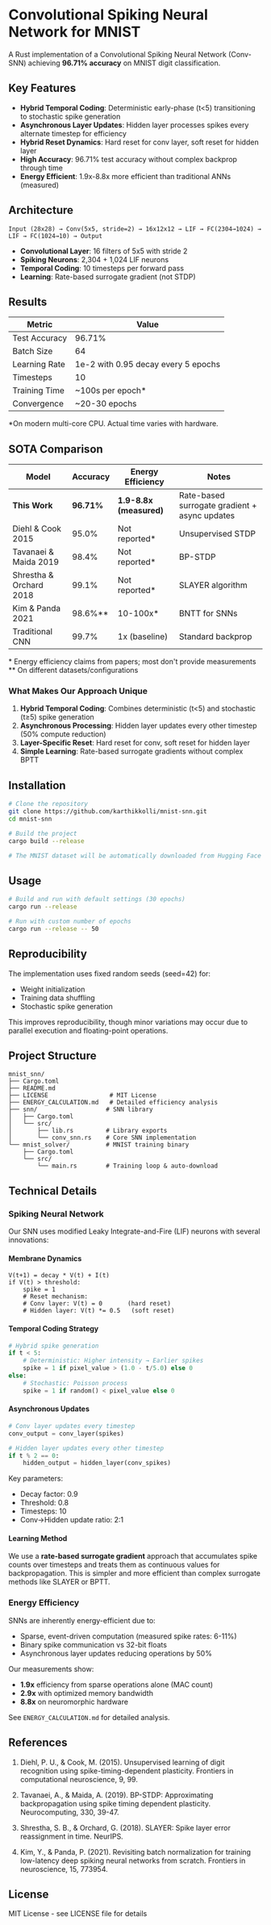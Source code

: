 # Convolutional Spiking Neural Network for MNIST

A Rust implementation of a Convolutional Spiking Neural Network (Conv-SNN) achieving **96.71% accuracy** on MNIST digit classification.

## Key Features

- **Hybrid Temporal Coding**: Deterministic early-phase (t<5) transitioning to stochastic spike generation
- **Asynchronous Layer Updates**: Hidden layer processes spikes every alternate timestep for efficiency
- **Hybrid Reset Dynamics**: Hard reset for conv layer, soft reset for hidden layer
- **High Accuracy**: 96.71% test accuracy without complex backprop through time
- **Energy Efficient**: 1.9x-8.8x more efficient than traditional ANNs (measured)

## Architecture

```
Input (28x28) → Conv(5x5, stride=2) → 16x12x12 → LIF → FC(2304→1024) → LIF → FC(1024→10) → Output
```

- **Convolutional Layer**: 16 filters of 5x5 with stride 2
- **Spiking Neurons**: 2,304 + 1,024 LIF neurons
- **Temporal Coding**: 10 timesteps per forward pass
- **Learning**: Rate-based surrogate gradient (not STDP)

## Results

| Metric | Value |
|--------|-------|
| Test Accuracy | 96.71% |
| Batch Size | 64 |
| Learning Rate | 1e-2 with 0.95 decay every 5 epochs |
| Timesteps | 10 |
| Training Time | ~100s per epoch* |
| Convergence | ~20-30 epochs |

*On modern multi-core CPU. Actual time varies with hardware.

## SOTA Comparison

| Model | Accuracy | Energy Efficiency | Notes |
|-------|----------|-------------------|-------|
| **This Work** | **96.71%** | **1.9-8.8x (measured)** | Rate-based surrogate gradient + async updates |
| Diehl & Cook 2015 | 95.0% | Not reported* | Unsupervised STDP |
| Tavanaei & Maida 2019 | 98.4% | Not reported* | BP-STDP |
| Shrestha & Orchard 2018 | 99.1% | Not reported* | SLAYER algorithm |
| Kim & Panda 2021 | 98.6%** | 10-100x* | BNTT for SNNs |
| Traditional CNN | 99.7% | 1x (baseline) | Standard backprop |

\* Energy efficiency claims from papers; most don't provide measurements  
\** On different datasets/configurations

### What Makes Our Approach Unique

1. **Hybrid Temporal Coding**: Combines deterministic (t<5) and stochastic (t≥5) spike generation
2. **Asynchronous Processing**: Hidden layer updates every other timestep (50% compute reduction)
3. **Layer-Specific Reset**: Hard reset for conv, soft reset for hidden layer
4. **Simple Learning**: Rate-based surrogate gradients without complex BPTT

## Installation

```bash
# Clone the repository
git clone https://github.com/karthikkolli/mnist-snn.git
cd mnist-snn

# Build the project
cargo build --release

# The MNIST dataset will be automatically downloaded from Hugging Face on first run
```

## Usage

```bash
# Build and run with default settings (30 epochs)
cargo run --release

# Run with custom number of epochs
cargo run --release -- 50
```

## Reproducibility

The implementation uses fixed random seeds (seed=42) for:
- Weight initialization
- Training data shuffling  
- Stochastic spike generation

This improves reproducibility, though minor variations may occur due to parallel execution and floating-point operations.

## Project Structure

```
mnist_snn/
├── Cargo.toml             
├── README.md              
├── LICENSE                 # MIT License
├── ENERGY_CALCULATION.md   # Detailed efficiency analysis
├── snn/                   # SNN library
│   ├── Cargo.toml
│   └── src/
│       ├── lib.rs         # Library exports
│       └── conv_snn.rs    # Core SNN implementation
└── mnist_solver/          # MNIST training binary
    ├── Cargo.toml
    └── src/
        └── main.rs        # Training loop & auto-download
```

## Technical Details

### Spiking Neural Network

Our SNN uses modified Leaky Integrate-and-Fire (LIF) neurons with several innovations:

#### Membrane Dynamics
```
V(t+1) = decay * V(t) + I(t)
if V(t) > threshold:
    spike = 1
    # Reset mechanism:
    # Conv layer: V(t) = 0       (hard reset)
    # Hidden layer: V(t) *= 0.5   (soft reset)
```

#### Temporal Coding Strategy
```python
# Hybrid spike generation
if t < 5:
    # Deterministic: Higher intensity → Earlier spikes
    spike = 1 if pixel_value > (1.0 - t/5.0) else 0
else:
    # Stochastic: Poisson process
    spike = 1 if random() < pixel_value else 0
```

#### Asynchronous Updates
```python
# Conv layer updates every timestep
conv_output = conv_layer(spikes)

# Hidden layer updates every other timestep
if t % 2 == 0:
    hidden_output = hidden_layer(conv_spikes)
```

Key parameters:
- Decay factor: 0.9
- Threshold: 0.8  
- Timesteps: 10
- Conv→Hidden update ratio: 2:1

#### Learning Method
We use a **rate-based surrogate gradient** approach that accumulates spike counts over timesteps and treats them as continuous values for backpropagation. This is simpler and more efficient than complex surrogate methods like SLAYER or BPTT.

### Energy Efficiency

SNNs are inherently energy-efficient due to:
- Sparse, event-driven computation (measured spike rates: 6-11%)
- Binary spike communication vs 32-bit floats
- Asynchronous layer updates reducing operations by 50%

Our measurements show:
- **1.9x** efficiency from sparse operations alone (MAC count)
- **2.9x** with optimized memory bandwidth  
- **8.8x** on neuromorphic hardware

See `ENERGY_CALCULATION.md` for detailed analysis.

## References

1. Diehl, P. U., & Cook, M. (2015). Unsupervised learning of digit recognition using spike-timing-dependent plasticity. Frontiers in computational neuroscience, 9, 99.

2. Tavanaei, A., & Maida, A. (2019). BP-STDP: Approximating backpropagation using spike timing dependent plasticity. Neurocomputing, 330, 39-47.

3. Shrestha, S. B., & Orchard, G. (2018). SLAYER: Spike layer error reassignment in time. NeurIPS.

4. Kim, Y., & Panda, P. (2021). Revisiting batch normalization for training low-latency deep spiking neural networks from scratch. Frontiers in neuroscience, 15, 773954.

## License

MIT License - see LICENSE file for details

